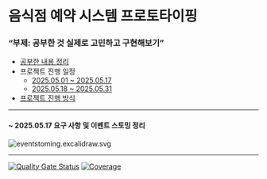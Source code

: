 # 음식점 예약 시스템 프로토타이핑
### <q>부제: 공부한 것 실제로 고민하고 구현해보기</q>

- [공부한 내용 정리](https://newkayak12.github.io/2025/05/09/rollup-2025-01.firstHalf.html)
- 프로젝트 진행 일정
  - [2025.05.01 ~ 2025.05.17](https://github.com/users/newkayak12/projects/2)
  - [2025.05.18 ~ 2025.05.31](https://github.com/users/newkayak12/projects/3)
- [프로젝트 진행 방식](/.github/PROJECT.md)

---
#### ~ 2025.05.17 요구 사항 및 이벤트 스토밍 정리
![eventstoming.excalidraw.svg](img/eventStorming.excalidraw.svg)


------
[![Quality Gate Status](https://sonarcloud.io/api/project_badges/measure?project=newkayak12_prototype-reservation-system&metric=alert_status)](https://sonarcloud.io/summary/new_code?id=newkayak12_prototype-reservation-system)
[![Coverage](https://sonarcloud.io/api/project_badges/measure?project=newkayak12_prototype-reservation-system&metric=coverage)](https://sonarcloud.io/summary/new_code?id=newkayak12_prototype-reservation-system)
